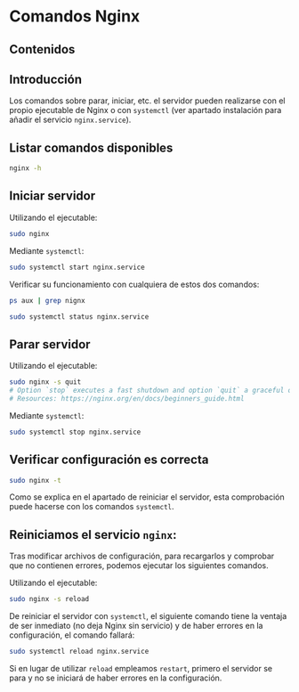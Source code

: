 # Comandos Nginx

## Contenidos


## Introducción

Los comandos sobre parar, iniciar, etc. el servidor pueden realizarse con el propio ejecutable de Nginx o con `systemctl` (ver apartado instalación para añadir el servicio `nginx.service`).

## Listar comandos disponibles

```bash
nginx -h
```

## Iniciar servidor

Utilizando el ejecutable:

```bash
sudo nginx
```

Mediante `systemctl`:

```bash
sudo systemctl start nginx.service
```

Verificar su funcionamiento con cualquiera de estos dos comandos:

```bash
ps aux | grep nignx
```

```bash
sudo systemctl status nginx.service
```

## Parar servidor

Utilizando el ejecutable:

```bash
sudo nginx -s quit
# Option `stop` executes a fast shutdown and option `quit` a graceful one.
# Resources: https://nginx.org/en/docs/beginners_guide.html
```

Mediante `systemctl`:

```bash
sudo systemctl stop nginx.service
```

## Verificar configuración es correcta

```bash
sudo nginx -t
```

Como se explica en el apartado de reiniciar el servidor, esta comprobación puede hacerse con los comandos `systemctl`.

## Reiniciamos el servicio `nginx`:

Tras modificar archivos de configuración, para recargarlos y comprobar que no contienen errores, podemos ejecutar los siguientes comandos.

Utilizando el ejecutable:

```bash
sudo nginx -s reload
```

De reiniciar el servidor con `systemctl`, el siguiente comando tiene la ventaja de ser inmediato (no deja Nginx sin servicio) y de haber errores en la configuración, el comando fallará:

```bash
sudo systemctl reload nginx.service
```

Si en lugar de utilizar `reload` empleamos `restart`, primero el servidor se para y no se iniciará de haber errores en la configuración.

